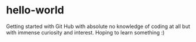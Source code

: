 # hello-world
Getting started with Git Hub with absolute no knowledge of coding at all but with immense curiosity and interest. Hoping to learn something :)
